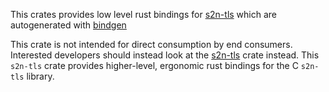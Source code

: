 This crates provides low level rust bindings for [s2n-tls](https://github.com/aws/s2n-tls) which are autogenerated with [bindgen](https://github.com/rust-lang/rust-bindgen)

This crate is not intended for direct consumption by end consumers. Interested developers should instead look at the [s2n-tls](https://crates.io/crates/s2n-tls) crate instead. This `s2n-tls` crate provides higher-level, ergonomic rust bindings for the C `s2n-tls` library.